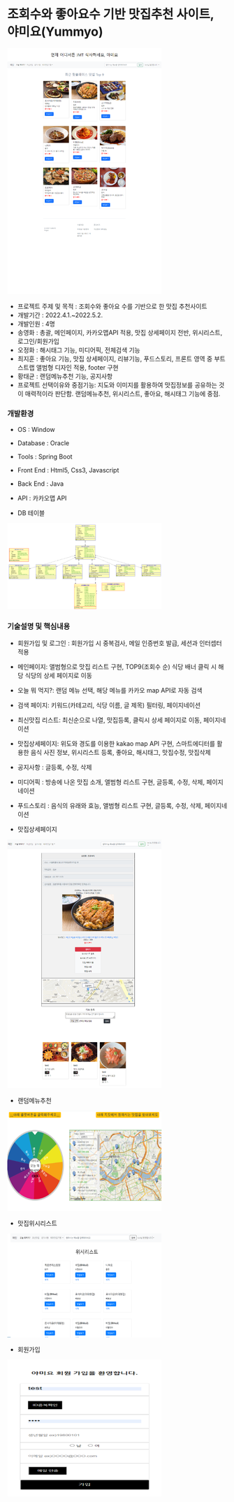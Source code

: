 # 조회수와 좋아요수 기반 맛집추천 사이트, 야미요(Yummyo)   
    
<img src="https://github.com/Commonerd/commonerd.github.io/blob/master/yummyomain.png" width="70%" height="50%"></img>
    
        
- 프로젝트 주제 및 목적 : 조회수와 좋아요 수를 기반으로 한 맛집 추천사이트
- 개발기간 : 2022.4.1.~2022.5.2.
- 개발인원 : 4명
- 송영화 : 총괄, 메인페이지, 카카오맵API 적용, 맛집 상세페이지 전반, 위시리스트, 로그인/회원가입
- 오정화 : 해시태그 기능, 미디어픽, 전체검색 기능
- 최지훈 : 좋아요 기능, 맛집 상세페이지, 리뷰기능, 푸드스토리, 프론트 영역 중 부트스트랩 앨범형 디자인 적용, footer 구현
- 황태균 : 랜덤메뉴추천 기능, 공지사항
- 프로젝트 선택이유와 중점기능: 지도와 이미지를 활용하여 맛집정보를 공유하는 것이 매력적이라 판단함. 랜덤메뉴추천, 위시리스트, 좋아요, 해시태그 기능에 중점.


### 개발환경

- OS : Window
- Database : Oracle
- Tools : Spring Boot
- Front End : Html5, Css3, Javascript
- Back End : Java
- API : 카카오맵 API
   
- DB 테이블   
    
<img src="https://github.com/Commonerd/commonerd.github.io/blob/master/yummyotable.png" width="70%" height="50%"></img>


### 기술설명 및 핵심내용

- 회원가입 및 로그인 : 회원가입 시 중복검사, 메일 인증번호 발급, 세션과 인터셉터 적용
- 메인페이지: 앨범형으로 맛집 리스트 구현, TOP9(조회수 순) 식당 배너 클릭 시 해당 식당의 상세 페이지로 이동
- 오늘 뭐 먹지?: 랜덤 메뉴 선택, 해당 메뉴를 카카오 map API로 자동 검색
- 검색 페이지: 키워드(카테고리, 식당 이름, 글 제목) 필터링, 페이지네이션
- 최신맛집 리스트: 최신순으로 나열, 맛집등록, 클릭시 상세 페이지로 이동, 페이지네이션
- 맛집상세페이지: 위도와 경도를 이용한 kakao map API 구현, 스마트에디터를 활용한 음식 사진 정보, 위시리스트 등록, 좋아요, 해시태그, 맛집수정, 맛집삭제
- 공지사항 : 글등록, 수정, 삭제
- 미디어픽 : 방송에 나온 맛집 소개, 앨범형 리스트 구현, 글등록, 수정, 삭제, 페이지네이션
- 푸드스토리 : 음식의 유래와 효능, 앨범형 리스트 구현, 글등록, 수정, 삭제, 페이지네이션   
   
   
- 맛집상세페이지    
    
<img src="https://github.com/Commonerd/commonerd.github.io/blob/master/yummyodetail.png" width="70%" height="50%"></img>

    
- 랜덤메뉴추천     
    
<img src="https://github.com/Commonerd/commonerd.github.io/blob/master/yummyorandom.png" width="70%" height="50%"></img>

    
- 맛집위시리스트    
    
<img src="https://github.com/Commonerd/commonerd.github.io/blob/master/yummyowishlist.png" width="70%" height="50%"></img>

    
- 회원가입    
    
<img src="https://github.com/Commonerd/commonerd.github.io/blob/master/yummyojoin.png" width="70%" height="50%"></img>

